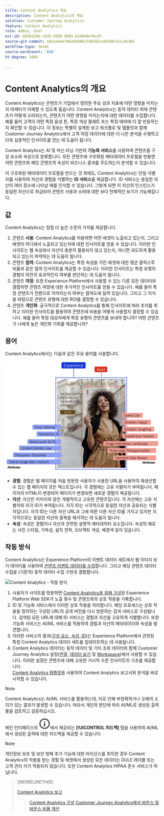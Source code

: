 ```yaml
---
title: Content Analytics 개요
description: Content Analytics의 개요
solution: Customer Journey Analytics
feature: Content Analytics
role: Admin, User
exl-id: 0d3be50d-c635-459b-8b01-61d6d4ef0cdf
source-git-commit: e8cba64e706a456861fd8392ce9260b7a1c4636b
workflow-type: tm+mt
source-wordcount: '836'
ht-degree: 100%

---
```


# Content Analytics의 개요

Content Analytics는 콘텐츠가 기업에서 정의한 주요 성과 지표에 어떤 영향을 미치는지 마케터가 이해할 수 있도록 돕습니다. Content Analytics는 동작 데이터 외에 콘텐츠가 어떻게 소비되는지, 콘텐츠가 어떤 영향을 미치는지에 대한 데이터를 수집합니다. 예를 들어 고객이 어떤 특정 음성 톤, 특정 색상 팔레트 또는 특정 테마에 더 잘 반응하는지 확인할 수 있습니다. 이 정보는 특별히 설계된 보고 워크플로 및 템플릿과 함께 Customer Journey Analytics에서 고객 여정 데이터에 대한 더 나은 분석을 수행하고 더욱 심층적인 인사이트를 얻는 데 도움이 됩니다.

Content Analytics는 AI 및 머신 러닝 기반의 **기능화 서비스**&#x200B;를 사용하여 콘텐츠를 구성 요소와 속성으로 분류합니다. 모든 콘텐츠에 구조화된 메타데이터 프로필을 만들면 어떤 콘텐츠와 해당 콘텐츠의 속성이 비즈니스 결과를 주도하는지 분석할 수 있습니다.

이 구조화된 메타데이터 프로필을 만드는 것 외에도, Content Analytics는 단일 식별자를 사용하여 자산과 경험을 식별하는 **ID 서비스**&#x200B;를 제공합니다. ID 서비스는 동일한 자산이 여러 장소에 나타날 때를 인식할 수 있습니다. 그렇게 되면 이 자산의 인스턴스가 동일한 자산으로 취급되어 콘텐츠 사용과 소비에 대한 보다 전체적인 보기가 가능해집니다.

## 값

Content Analytics는 점점 더 높은 수준의 가치를 제공합니다.

1. 콘텐츠 **사용**: Content Analytics를 이용하면 어떤 에셋이 노출되고 있는지, 그리고 에셋이 어디에서 노출되고 있는지에 대한 인사이트를 얻을 수 있습니다. 이러한 인사이트는 웹 속성에서 자산이 충분히 활용되지 않고 있는지, 아니면 과도하게 활용되고 있는지 파악하는 데 도움이 됩니다.
1. 콘텐츠 **참여**: Content Analytics는 특정 속성을 가진 에셋에 대한 평균 클릭스루 비율과 같은 참여 인사이트를 제공할 수 있습니다. 이러한 인사이트는 특정 유형의 경험이 여전히 효과적인지 여부를 판단하는 데 도움이 됩니다.
1. 콘텐츠 **여정**: 또한 Experience Platform에서 사용할 수 있는 다른 모든 데이터와 결합하면 콘텐츠 여정에 대한 추가적인 인사이트를 얻을 수 있습니다. 예를 들어 특정 콘텐츠가 전환으로 이어지는지 여부는 참여도에 달려 있습니다. 그리고 그 지식을 바탕으로 콘텐츠 유형에 대한 ROI를 결정할 수 있습니다.
1. 콘텐츠 **개인화**: 궁극적으로 Content Analytics를 통해 인사이트에 따라 조치를 취하고 이러한 인사이트를 활용하여 콘텐츠에 비용을 어떻게 사용할지 결정할 수 있습니다. 예를 들어 특정 대상자에게 특정 유형의 콘텐츠를 보내야 합니까? 어떤 콘텐츠가 나에게 높은 개인화 기회를 제공합니까?

## 용어

Content Analytics에서는 다음과 같은 주요 용어를 사용합니다.

![자산 및 경험](/help/content-analytics/assets/content-analytics-experience-asset.png)

* **경험**: 경험은 웹 페이지를 처음 방문한 사용자가 사용한 URL을 사용하여 재생산할 수 있는 웹 페이지의 모든 텍스트입니다. 각 경험에는 고유 식별자가 부여됩니다. 페이지의 HTML이 변경되어 페이지가 변경되면 새로운 경험이 제공됩니다.
* **자산**: 자산은 이미지와 같은 개별적이고 고유한 콘텐츠입니다. 각 자산에는 고유 식별자와 지각 ID가 부여됩니다. 지각 ID는 시각적으로 동일한 자산과 공유되는 식별자입니다. 지각 ID는 다른 자산 URL과 그에 따른 다른 자산 ID를 가지고 있지만 지각적으로는 동일한 자산의 중복을 제거하는 데 도움이 됩니다.
* **속성**: 속성은 경험이나 자산과 관련된 설명적 메타데이터 요소입니다. 속성의 예로는 사진 스타일, 가독성, 설득 전략, 오브젝트 색상, 배경색 등이 있습니다.

## 작동 방식

Content Analytics는 Experience Platform의 이벤트 데이터 세트에서 웹 이미지 보기 데이터를 사용하여 [콘텐츠 이벤트 데이터를 수집](config/datacollection.md)합니다. 그리고 해당 콘텐츠 데이터 수집을 (기존의) 동작 데이터 수집 구현과 결합합니다.

![Content Analytics - 작동 방식](assets/aca-overview.gif)

1. 사용자가 사이트를 방문하면 [Content Analytics을 위해 구성](config/configuration.md)된 Experience Platform Web SDK가 노출 횟수 및 콘텐츠와의 상호 작용을 기록합니다.
1. ID 및 기능화 서비스에서 이러한 상호 작용을 처리합니다. 해당 프로세스는 상호 작용을 정의하는 구성된 URL의 공개 버전을 다시 방문하는 검색 서비스로 구성됩니다. 검색된 모든 URL에 대해 ID 서비스는 경험과 자산을 고유하게 식별합니다. 또한 기능화 서비스는 AI/ML 서비스를 적용하여 경험과 자산의 메타데이터와 속성을 발견합니다.
1. 이러한 서비스의 결과([구성 요소, 속성, ID](/help/content-analytics/report/components.md))는 Experience Platform에서 관련된 특정 Content Analytics 데이터 세트를 업데이트하는 데 사용됩니다.
1. Content Analytics 데이터는 동작 데이터 및 기타 조회 데이터와 함께 Customer Journey Analytics 설정([연결](/help/connections/overview.md), [데이터 보기](/help/data-views/data-views.md) 및 [Workspace](/help/analysis-workspace/home.md))에서 사용할 수 있습니다. 이러한 설정은 콘텐츠에 대해 고유한 거시적 수준 인사이트의 기초를 제공합니다. <br/>[Content Analytics 템플릿](/help/content-analytics/report/report.md#template)을 사용하여 Content Analytics 보고서와 분석을 바로 시작할 수 있습니다.


>[!NOTE]
>
>Content Analytics는 AI/ML 서비스를 활용하는데, 이로 인해 부정확하거나 오해의 소지가 있는 결과가 발생할 수 있습니다. 따라서 개인의 판단에 따라 AI/ML로 생성된 출력물을 검토하고 검증하십시오.
>
>메인 인터페이스의 ![InfoOutline](/help/assets/icons/InfoOutline.svg)에서 제공되는 **[!UICONTROL 피드백]** 탭을 사용하여 AI/ML에서 생성된 출력에 대한 피드백을 제공할 수 있습니다.
>

>[!NOTE]
>
>개인정보 보호 및 보안 방패 추가 기능에 대한 라이선스를 취득한 경우 Content Analytics의 적용을 받는 경험 및 에셋에서 생성된 모든 데이터는 DULE 레이블 또는 고객 관리 키가 적용되지 않습니다. 또한 Content Analytics HIPAA 준수 서비스가 아닙니다.
>


>[!MORELIKETHIS]
>
>[Content Analytics 보고](report/report.md)
>>[Content Analytics 구성](config/configuration.md)
>>[Customer Journey Analytics에서 바운스 및 바운스 비율 계산](https://experienceleaguecommunities.adobe.com/t5/adobe-analytics-blogs/calculating-bounces-amp-bounce-rate-in-adobe-customer-journey/ba-p/706446#M454)
>

